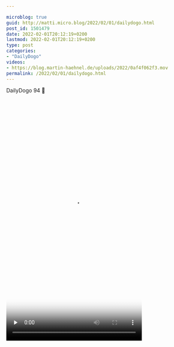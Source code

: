 ```yaml
---

microblog: true
guid: http://matti.micro.blog/2022/02/01/dailydogo.html
post_id: 1501479
date: 2022-02-01T20:12:19+0200
lastmod: 2022-02-01T20:12:19+0200
type: post
categories:
- "DailyDogo"
videos:
- https://blog.martin-haehnel.de/uploads/2022/0af4f062f3.mov
permalink: /2022/02/01/dailydogo.html
---
```

DailyDogo 94 🐶

<video controls="controls" playsinline="playsinline" src="https://blog.martin-haehnel.de/uploads/2022/0af4f062f3.mov" width="360" height="640" poster="https://blog.martin-haehnel.de/uploads/2022/0ea710cd4f.png" preload="none"></video>
